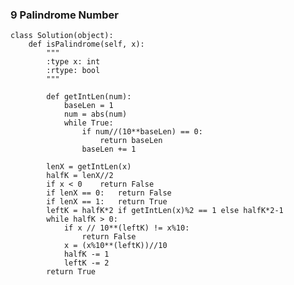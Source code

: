 ### 9	Palindrome Number   

	class Solution(object):
	    def isPalindrome(self, x):
	        """
	        :type x: int
	        :rtype: bool
	        """
	        
	        def getIntLen(num):
	        	baseLen = 1
	        	num = abs(num)
	        	while True:
	        		if num//(10**baseLen) == 0:
	        			return baseLen
	        		baseLen += 1
	
	        lenX = getIntLen(x)
	        halfK = lenX//2
	        if x < 0	return False
	        if lenX == 0:	return False
	        if lenX == 1:	return True
	        leftK = halfK*2 if getIntLen(x)%2 == 1 else halfK*2-1
	        while halfK > 0:
	        	if x // 10**(leftK) != x%10:
	        		return False
	        	x = (x%10**(leftK))//10
	        	halfK -= 1
	        	leftK -= 2
	        return True
